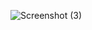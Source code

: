 ![Screenshot (3)](https://user-images.githubusercontent.com/114466825/193823757-d0ea860e-9a93-4b33-a1a3-4869bef41b05.png)


